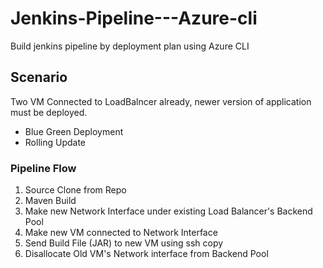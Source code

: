 # Jenkins-Pipeline---Azure-cli

Build jenkins pipeline by deployment plan using Azure CLI 


## Scenario  
Two VM Connected to LoadBalncer already, newer version of application must be deployed.  
- Blue Green Deployment
- Rolling Update

### Pipeline Flow
1. Source Clone from Repo  
2. Maven Build  
3. Make new Network Interface under existing Load Balancer's Backend Pool  
4. Make new VM connected to Network Interface  
5. Send Build File (JAR) to new VM using ssh copy  
6. Disallocate Old VM's Network interface from Backend Pool  
  
  
